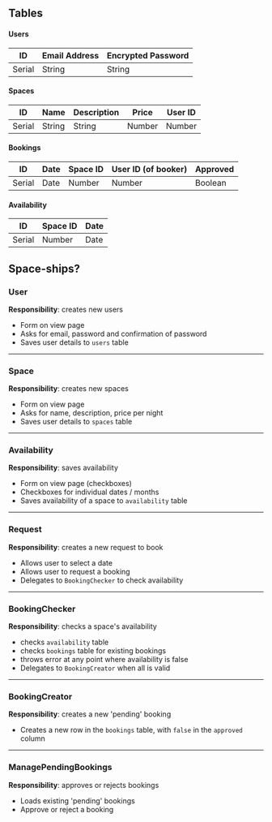 ## Tables

#### Users
| ID | Email Address | Encrypted Password |
| --- | --- | --- |
| Serial | String | String |

#### Spaces
| ID | Name | Description | Price | User ID
| --- | --- | --- | --- | --- |
| Serial | String | String | Number | Number |

#### Bookings
| ID | Date | Space ID | User ID (of booker) | Approved
| --- | --- | --- | --- | --- |
| Serial | Date | Number | Number | Boolean |

#### Availability
| ID | Space ID | Date |
| --- | --- | --- |
| Serial | Number | Date |


## Space-ships?

### User
**Responsibility**: creates new users
- Form on view page
- Asks for email, password and confirmation of password
- Saves user details to `users` table

***
### Space
**Responsibility**: creates new spaces
- Form on view page
- Asks for name, description, price per night
- Saves user details to `spaces` table

***
### Availability
**Responsibility**: saves availability
- Form on view page (checkboxes)
- Checkboxes for individual dates / months
- Saves availability of a space to `availability` table

***
### Request
**Responsibility**: creates a new request to book
- Allows user to select a date
- Allows user to request a booking
- Delegates to `BookingChecker` to check availability

***
### BookingChecker
**Responsibility**: checks a space's availability
- checks `availability` table
- checks `bookings` table for existing bookings
- throws error at any point where availability is false
- Delegates to `BookingCreator` when all is valid

***
### BookingCreator
**Responsibility**: creates a new 'pending' booking
- Creates a new row in the `bookings` table, with `false` in the `approved` column

***
### ManagePendingBookings
**Responsibility**: approves or rejects bookings
- Loads existing 'pending' bookings
- Approve or reject a booking
